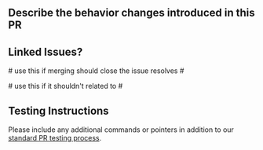 ## Describe the behavior changes introduced in this PR

## Linked Issues?

\# use this if merging should close the issue
resolves #<issue number>

\# use this if it shouldn't
related to #<issue number>

## Testing Instructions

Please include any additional commands or pointers in addition to our [standard PR testing process](/docs/Development.md#testing-pull-requests).